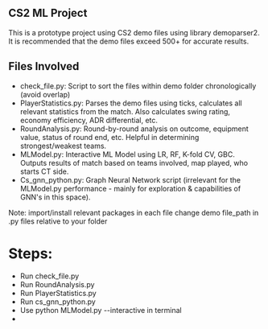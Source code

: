 ## CS2 ML Project 
This is a prototype project using CS2 demo files using library demoparser2. 
It is recommended that the demo files exceed 500+ for accurate results.

## Files Involved

- check_file.py: Script to sort the files within demo folder chronologically (avoid overlap)
- PlayerStatistics.py: Parses the demo files using ticks, calculates all relevant statistics from the match. Also calculates swing rating, economy efficiency, ADR differential, etc.
- RoundAnalysis.py: Round-by-round analysis on outcome, equipment value, status of round end, etc. Helpful in determining strongest/weakest teams.
- MLModel.py: Interactive ML Model using LR, RF, K-fold CV, GBC. Outputs results of match based on teams involved, map played, who starts CT side. 
- Cs_gnn_python.py: Graph Neural Network script (irrelevant for the MLModel.py performance - mainly for exploration & capabilities of GNN's in this space).

Note: 
import/install relevant packages in each file
change demo file_path in .py files relative to your folder


# Steps:
- Run check_file.py 
- Run RoundAnalysis.py
- Run PlayerStatistics.py
- Run cs_gnn_python.py 
- Use python MLModel.py --interactive in terminal
- 
